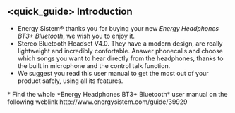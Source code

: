 ## <quick_guide> Introduction

* Energy Sistem® thanks you for buying your new *Energy Headphones BT3+ Bluetooth*, we wish you to enjoy it.
* Stereo Bluetooth Headset V4.0. They have a modern design, are really lightweight and incredibly confortable. Answer phonecalls and choose which songs you want to hear directly from the headphones, thanks to the built in microphone and the control talk function.
* We suggest you read this user manual to get the most out of your product safely, using all its features.
<unique>
* Find the whole *Energy Headphones BT3+ Bluetooth* user manual on the following weblink http://www.energysistem.com/guide/39929 </unique></quick_guide>

